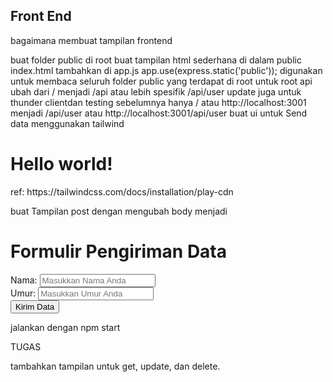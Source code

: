 ## Front End
bagaimana membuat tampilan frontend

buat folder public di root
buat tampilan html sederhana di dalam public index.html
tambahkan di app.js app.use(express.static('public')); digunakan untuk membaca seluruh folder public yang terdapat di root
untuk root api ubah dari / menjadi /api atau lebih spesifik /api/user
update juga untuk thunder clientdan testing sebelumnya hanya / atau http://localhost:3001 menjadi /api/user atau http://localhost:3001/api/user
buat ui untuk Send data
menggunakan tailwind

<!doctype html>
<html>
<head>
  <meta charset="UTF-8">
  <meta name="viewport" content="width=device-width, initial-scale=1.0">
  <script src="https://cdn.tailwindcss.com"></script>
</head>
<body>
  <h1 class="text-3xl font-bold underline">
    Hello world!
  </h1>
</body>
</html>
ref: https://tailwindcss.com/docs/installation/play-cdn

buat Tampilan post dengan mengubah body menjadi

<body class="bg-gray-100 p-4">
  <div class="max-w-md mx-auto bg-white p-8 rounded shadow-md">
    <h1 class="text-2xl font-semibold mb-4">Formulir Pengiriman Data</h1>
    <form id="dataForm">
      <div class="mb-4">
        <label for="nama" class="block text-gray-600">Nama:</label>
        <input type="text" id="nama" name="nama" class="w-full border rounded-md py-2 px-3"
          placeholder="Masukkan Nama Anda" required>
      </div>
      <div class="mb-4">
        <label for="umur" class="block text-gray-600">Umur:</label>
        <input type="number" id="umur" name="umur" class="w-full border rounded-md py-2 px-3"
          placeholder="Masukkan Umur Anda" required>
      </div>
      <div class="mt-4">
        <button type="submit" class="bg-blue-500 text-white py-2 px-4 rounded hover:bg-blue-600">Kirim Data</button>
      </div>
    </form>
  </div>

  <script>
    // Menggunakan JavaScript untuk menangani pengiriman data melalui API
    document.getElementById('dataForm').addEventListener('submit', function (event) {
      event.preventDefault();

      const name = document.getElementById('nama').value;
      const age = document.getElementById('umur').value;

      // Ganti URL dengan URL API yang sesuai
      const apiUrl = 'http://localhost:3001/api/user';

      // Menggunakan Fetch API untuk mengirim data ke API
      fetch(apiUrl, {
        method: 'POST',
        headers: {
          'Content-Type': 'application/json',
        },
        body: JSON.stringify({name, age }),
      })
        .then(response => response.json())
        .then(data => {
          // Manipulasi respons dari API sesuai kebutuhan Anda
          console.log('Respon dari API:', data);
          alert('Data berhasil dikirim ke API.');
        })
        .catch(error => {
          console.error('Terjadi kesalahan:', error);
          alert('Terjadi kesalahan saat mengirim data ke API.');
        });
    });
  </script>
</body>
jalankan dengan npm start

TUGAS

tambahkan tampilan untuk get, update, dan delete.

